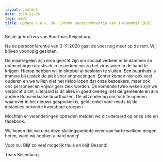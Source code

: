 ```yaml
---
layout: content
date: 2020-11-06
tags: news
title: Update n.a.v. de  Corona persconferentie van 3 November 2020.
---
```


Beste gebruikers van Buurthuis Keijenburg,

Na de persconferentie van 3-11-2020 gaat de voet nog meer op de rem.
Wij blijven voorlopig gesloten.

De maatregelen zijn erop gericht zijn om sociaal verkeer in te dammen en ontmoetingen drastisch in te perken om zo het virus weer in de hand te krijgen. 
Hierop hebben wij in oktober al besloten te sluiten. Een buurthuis is immers bij uitstek de plek voor ontmoetingen. 
Echter komen hier ook veel ouderen en we willen niet het risico lopen dat onze bezoekers, maar ook ons personeel en vrijwilligers ziek worden.
De komende twee weken zijn we verplicht dicht, uiteraard is dit alles in goed overleg met de gemeente en alle andere Roosendaalse buurthuizen.
De uitzondering om toch te openen waarover in het nieuws gesproken is, geldt enkel voor reeds bij de instanties bekende kwetsbare groepen.

Mochten er veranderingen optreden melden we dit uiteraard op onze site en facebook.

Wij hopen dat we u na deze sluitingsperiode weer van harte welkom mogen heten, want wij hebben u hard nodig! 

Voor nu: 
Blijf zo veel mogelijk thuis en blijf Gezond!

Team Keijenburg
